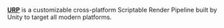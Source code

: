 [**URP**](https://docs.unity3d.com/Packages/com.unity.render-pipelines.universal@latest) is a customizable cross-platform Scriptable Render Pipeline built by Unity to target all modern platforms.
